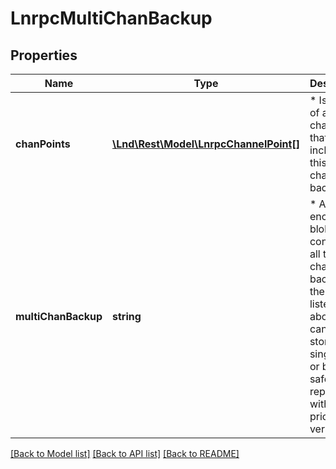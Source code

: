 # LnrpcMultiChanBackup

## Properties
Name | Type | Description | Notes
------------ | ------------- | ------------- | -------------
**chanPoints** | [**\Lnd\Rest\Model\LnrpcChannelPoint[]**](LnrpcChannelPoint.md) | * Is the set of all channels that are included in this multi-channel backup. | [optional] 
**multiChanBackup** | **string** | * A single encrypted blob containing all the static channel backups of the channel listed above. This can be stored as a single file or blob, and safely be replaced with any prior/future versions. | [optional] 

[[Back to Model list]](../README.md#documentation-for-models) [[Back to API list]](../README.md#documentation-for-api-endpoints) [[Back to README]](../README.md)


